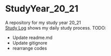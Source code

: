 # StudyYear_20_21
 A repository for my study year 20_21  
 [Study Log](Doc/SEM1/Log.md) shows my daily study process.
 TODO: 
 - Update readme.md
 - Update gitignore
 - rearrange codes
